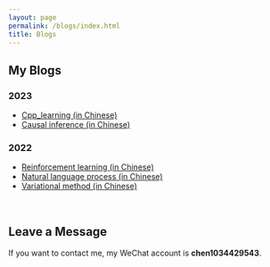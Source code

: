 ```yaml
---
layout: page
permalink: /blogs/index.html
title: Blogs
---
```


## My Blogs

### 2023

- [Cpp_learning (in Chinese)](https://hustyuchen.github.io/blogs/Cpp_learning.md)
- [Causal inference (in Chinese)](https://hustyuchen.github.io/blogs/causal_inference.pdf)

### 2022

- [Reinforcement learning (in Chinese)](https://hustyuchen.github.io/blogs/Reinforment_learning.pdf)<br>
- [Natural language process (in Chinese)](https://hustyuchen.github.io/blogs/NLP.pdf)<br>
- [Variational method (in Chinese)](https://hustyuchen.github.io/blogs/Variational_method.pdf)<br>

<br>

## Leave a Message

If you want to contact me, my WeChat account is **chen1034429543**.

